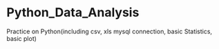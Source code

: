 # Python_Data_Analysis
Practice on Python(including csv, xls mysql connection, basic Statistics, basic plot)
